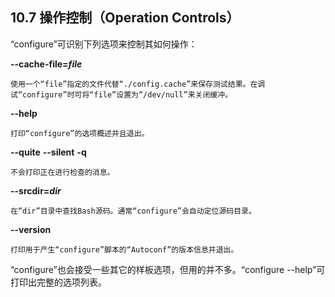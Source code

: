 ## 10.7 操作控制（Operation Controls）

“configure”可识别下列选项来控制其如何操作：

**--cache-file=_file_**

    使用一个“file”指定的文件代替“./config.cache”来保存测试结果。在调试“configure”时可将“file”设置为“/dev/null”来关闭缓冲。

**--help**

    打印“configure”的选项概述并且退出。

**--quite**
**--silent**
**-q**

    不会打印正在进行检查的消息。

**--srcdir=_dir_**

    在“dir”目录中查找Bash源码。通常“configure”会自动定位源码目录。

**--version**

    打印用于产生“configure”脚本的“Autoconf”的版本信息并退出。

“configure”也会接受一些其它的样板选项，但用的并不多。“configure --help”可打印出完整的选项列表。
